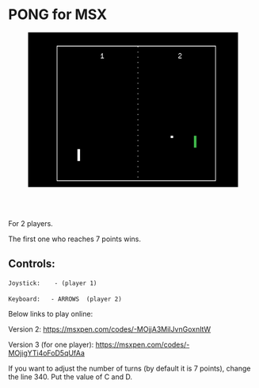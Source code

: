 
PONG for MSX  
============
  
  <figure>
<img src="https://github.com/rodrivas78/MSX/raw/master/PONG_MSX/screenshots/pong_1.png" alt="header image" width="432" height="312">	
</figure>
</br>  
</br>  

For  2 players.

The first one who reaches 7 points wins.  


  Controls:
  ----------

    Joystick:    - (player 1)

    Keyboard:   - ARROWS  (player 2)
     
  
  Below links to play online:

Version 2: https://msxpen.com/codes/-MOjjA3MiIJvnGoxnItW

Version 3 (for one player): https://msxpen.com/codes/-MOjigYTi4oFoD5qUfAa

If you want to adjust the number of turns (by default it is 7 points), change the line 340. Put the value of C and D.
